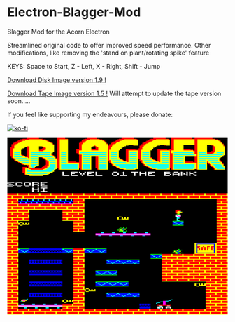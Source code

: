 # Electron-Blagger-Mod

Blagger Mod for the Acorn Electron

Streamlined original code to offer improved speed performance. Other modifications, like removing the 'stand on plant/rotating spike' feature

KEYS:
Space to Start, 
Z - Left, X - Right, 
Shift - Jump

[Download Disk Image version 1.9 !](https://github.com/Snuggsy187/Electron-Blagger-Mod/raw/main/Releases/Blagger-E-v1.9.ssd)

[Download Tape Image version 1.5 !](https://github.com/Snuggsy187/Electron-Blagger-Mod/raw/main/Releases/Blagger-E-v1.5.uef)
Will attempt to update the tape version soon.....

If you feel like supporting my endeavours, please donate:

[![ko-fi](https://ko-fi.com/img/githubbutton_sm.svg)](https://ko-fi.com/snuggsy187)

![Electron Blagger Mod](https://github.com/Snuggsy187/Electron-Blagger-Mod/blob/main/png/ElkBlagger1.png)
